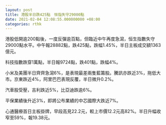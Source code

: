 ```yaml
---
layout: post
title: 港股半日跌425點　恒指失守29000點
date: 2021-02-04 12:08:55.000000000 +08:00
categories: rthk
---
```


港股低開逾200點後，一度反彈逾百點，但臨近中午再度急瀉，恒生指數失守29000點水平。中午報28882點，跌425點，跌幅1.45%，半日主板成交額1363億元。

科技指數跌穿1萬點，半日報9724點，跌401點，跌幅4%。

小米及美團半日齊齊急瀉6%，是表現最差兩隻藍籌股。騰訊亦跌近3%，拖低大市。京東跌近4%，阿里巴巴表現反覆，半日微升0.2%。

汽車股受壓，吉利跌近5%，比亞迪跌逾6%。

平保業績後升近3%，即將公布業績的中芯國際大跌近7%。

心通醫療首日主板掛牌，早段高見22.2元，較上市價12.2元高82%。半日升幅收窄至59%，報19.38元。
